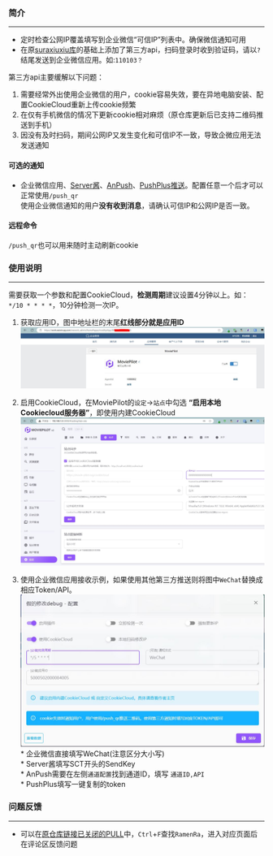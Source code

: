 ### 简介 
***
* 定时检查公网IP覆盖填写到企业微信“可信IP”列表中。确保微信通知可用
* 在原[suraxiuxiu库](https://github.com/suraxiuxiu/MoviePilot-Plugins/)的基础上添加了第三方api，扫码登录时收到验证码，请以`?`结尾发送到企业微信应用。如:`110103？`

第三方api主要缓解以下问题：

1. 需要经常外出使用企业微信的用户，cookie容易失效，要在异地电脑安装、配置CookieCloud重新上传cookie频繁
2. 在仅有手机微信的情况下更新cookie相对麻烦（原仓库更新后已支持二维码推送到手机）
3. 因没有及时扫码，期间公网IP又发生变化和可信IP不一致，导致企微应用无法发送通知




#### 可选的通知
* 企业微信应用、[Server酱](https://sct.ftqq.com/sendkey)、[AnPush](https://anpush.com/push/tool)、[PushPlus推送](https://www.pushplus.plus/push1.html)。配置任意一个后才可以正常使用`/push_qr`<br>
使用企业微信通知的用户**没有收到消息**，请确认可信IP和公网IP是否一致。

#### 远程命令
`/push_qr`也可以用来随时主动刷新cookie


### 使用说明
***
需要获取一个参数和配置CookieCloud，**检测周期**建议设置4分钟以上。如： ` */10 * * * *`，10分钟检测一次IP。

1. 获取应用ID，图中地址栏的末尾**红线部分就是应用ID**
![image](https://github.com/RamenRa/MoviePilot-Plugins/blob/main/docs/%E5%BA%94%E7%94%A8ID.JPG)

2. 启用CookieCloud，在MoviePilot的`设定`→`站点`中勾选 **“启用本地Cookiecloud服务器”**，即使用内建CookieCloud
![image](https://github.com/RamenRa/MoviePilot-Plugins/blob/main/docs/CC.JPG)

3. 使用企业微信应用接收示例，如果使用其他第三方推送则将图中`WeChat`替换成相应Token/API。
![image](https://github.com/RamenRa/MoviePilot-Plugins/blob/main/docs/wechat.JPG) <br>
\* 企业微信直接填写WeChat(注意区分大小写) <br>
\* Server酱填写SCT开头的SendKey <br>
\* AnPush需要在左侧`通道配置`找到通道ID，填写 `通道ID,API` <br>
\* PushPlus填写一键复制的token <br>


### 问题反馈
***
* 可以在[原仓库链接已关闭的PULL](https://github.com/jxxghp/MoviePilot-Plugins/pulls?q=is%3Apr+is%3Aclosed)中，`Ctrl`+`F`查找`RamenRa`，进入对应页面后在评论区反馈问题
